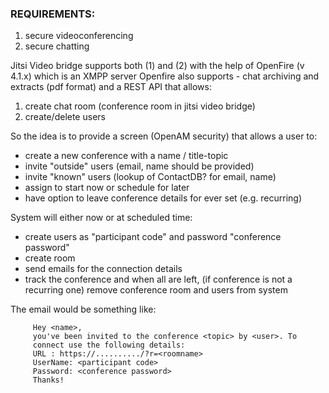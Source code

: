 ### REQUIREMENTS:
1. secure videoconferencing
2. secure chatting

Jitsi Video bridge supports both (1) and (2) with the help of 
OpenFire (v 4.1.x) which is an XMPP server
Openfire also supports - chat archiving and extracts (pdf format)
and a REST API that allows:
1. create chat room (conference room in jitsi video bridge)
2. create/delete users

So the idea is to provide a screen (OpenAM security) that allows
a user to:
*  create a new conference with a name / title-topic
* invite "outside" users (email, name should be provided)
* invite "known" users (lookup of ContactDB? for email, name)
* assign to start now or schedule for later
* have option to leave conference details for ever set (e.g. recurring)

System will either now or at scheduled time:
* create users as "participant code" and password "conference password"
* create room <roomname>
* send emails for the connection details
* track the conference and when all are left, 
   (if conference is not a recurring one)
   remove conference room and users from system
         
The email would be something like:
```
	 Hey <name>,
	 you've been invited to the conference <topic> by <user>. To 
	 connect use the following details:
	 URL : https://........../?r=<roomname>
	 UserName: <participant code>
	 Password: <conference password>
	 Thanks!
```
